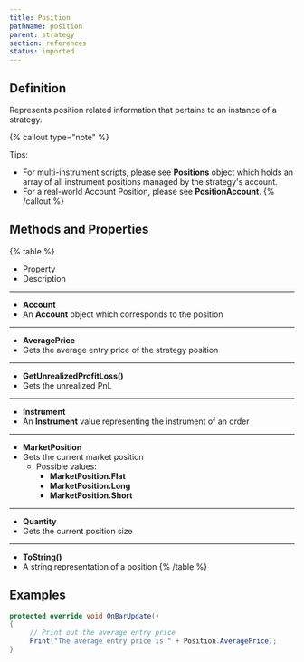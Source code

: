 ```yaml
---
title: Position
pathName: position
parent: strategy
section: references
status: imported
---
```


## Definition

Represents position related information that pertains to an instance of a strategy.

{% callout type="note" %}

Tips:

* For multi-instrument scripts, please see **Positions** object which holds an array of all instrument positions managed by the strategy's account.
* For a real-world Account Position, please see **PositionAccount**.
{% /callout %}

## Methods and Properties

{% table %}

* Property
* Description

---

* **Account**
* An **Account** object which corresponds to the position

---

* **AveragePrice**
* Gets the average entry price of the strategy position

---

* **GetUnrealizedProfitLoss()**
* Gets the unrealized PnL

---

* **Instrument**
* An **Instrument** value representing the instrument of an order

---

* **MarketPosition**
* Gets the current market position
  * Possible values:
    * **MarketPosition.Flat**
    * **MarketPosition.Long**
    * **MarketPosition.Short**

---

* **Quantity**
* Gets the current position size

---

* **ToString()**
* A string representation of a position
{% /table %}

## Examples

```csharp
protected override void OnBarUpdate()
{
     // Print out the average entry price
     Print("The average entry price is " + Position.AveragePrice);
}
```
